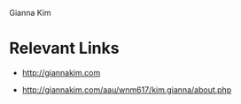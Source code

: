 Gianna Kim

# Relevant Links


- http://giannakim.com

- http://giannakim.com/aau/wnm617/kim.gianna/about.php

